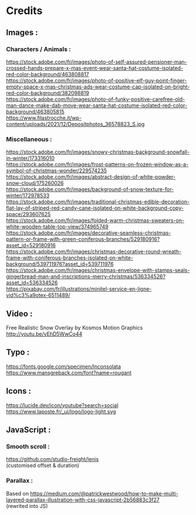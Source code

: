 # Credits

## Images :

### Characters / Animals :

https://stock.adobe.com/fr/images/photo-of-self-assured-pensioner-man-crossed-hands-prepare-x-mas-event-wear-santa-hat-costume-isolated-red-color-background/463808817  
https://stock.adobe.com/fr/images/photo-of-positive-elf-guy-point-finger-empty-space-x-mas-christmas-ads-wear-costume-cap-isolated-on-bright-red-color-background/382098819  
https://stock.adobe.com/fr/images/photo-of-funky-positive-carefree-old-man-dance-make-dab-move-wear-santa-hat-costume-isolated-red-color-background/463805815  
https://www.filastrocche.it/wp-content/uploads/2021/12/Depositphotos_36578823_S.jpg

### Miscellaneous :

https://stock.adobe.com/fr/images/snowy-christmas-background-snowfall-in-winter/173316010  
https://stock.adobe.com/fr/images/frost-patterns-on-frozen-window-as-a-symbol-of-christmas-wonder/229574235  
https://stock.adobe.com/fr/images/abstract-design-of-white-powder-snow-cloud/175260026  
https://stock.adobe.com/fr/images/background-of-snow-texture-for-winter/172978533  
https://stock.adobe.com/fr/images/traditional-christmas-edible-decoration-flat-lay-of-striped-red-candy-cane-isolated-on-white-background-copy-space/293607625  
https://stock.adobe.com/fr/images/folded-warm-christmas-sweaters-on-white-wooden-table-top-view/374965749  
https://stock.adobe.com/fr/images/decorative-seamless-christmas-pattern-or-frame-with-green-coniferous-branches/529180916?asset_id=529180916  
https://stock.adobe.com/fr/images/christmas-decorative-round-wreath-frame-with-coniferous-branches-isolated-on-white-background/539711976?asset_id=539711976  
https://stock.adobe.com/fr/images/christmas-envelope-with-stamps-seals-gingerbread-man-and-inscriptions-merry-christmas/536334526?asset_id=536334526  
https://pixabay.com/fr/illustrations/minitel-service-en-ligne-vid%c3%a9otex-6511489/

## Video :

Free Realistic Snow Overlay by Kosmos Motion Graphics
http://youtu.be/vEhD5WwCo44

## Typo :

https://fonts.google.com/specimen/Inconsolata  
https://www.mansgreback.com/font?name=rougant

## Icons :

https://lucide.dev/icon/youtube?search=social  
https://www.laposte.fr/_ui/logo/logo-light.svg

## JavaScript :

### Smooth scroll :

https://github.com/studio-freight/lenis  
(customised offset & duration)

### Parallax :

Based on https://medium.com/@patrickwestwood/how-to-make-multi-layered-parallax-illustration-with-css-javascript-2b56883c3f27  
(rewrited into JS)
